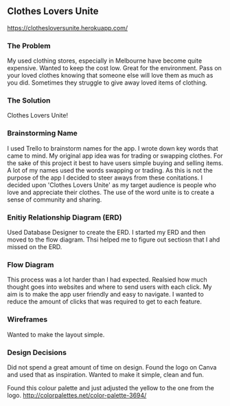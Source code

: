 ## Clothes Lovers Unite

https://clothesloversunite.herokuapp.com/

### The Problem
My used clothing stores, especially in Melbourne have become quite expensive. Wanted to keep the cost low. Great for the environment. Pass on your loved clothes knowing that someone else will love them as much as you did. Sometimes they struggle to give away loved items of clothing.

### The Solution
Clothes Lovers Unite!

### Brainstorming Name
I used Trello to brainstorm names for the app. I wrote down key words that came to mind. My original app idea was for trading or swapping clothes. For the sake of this project it best to have users simple buying and selling items. A lot of my names used the words swapping or trading. As this is not the purpose of the app I decided to steer aways from these conitations. I decided upon 'Clothes Lovers Unite' as my target audience is people who love and appreciate their clothes. The use of the word unite is to create a sense of community and sharing.

### Enitiy Relationship Diagram (ERD)
Used Database Designer to create the ERD. I started my ERD and then moved to the flow diagram. Thsi helped me to figure out sectiosn that I ahd missed on the ERD.

### Flow Diagram
This process was a lot harder than I had expected. Realsied how much thought goes into websites and where to send users with each click. My aim is to make the app user friendly and easy to navigate. I wanted to reduce the amount of clicks that was required to get to each feature.

### Wireframes
Wanted to make the layout simple.

### Design Decisions
Did not spend a great amount of time on design. Found the logo on Canva and used that as inspiration.
Wanted to make it simple, clean and fun.

Found this colour palette and just adjusted the yellow to the one from the logo.
http://colorpalettes.net/color-palette-3694/